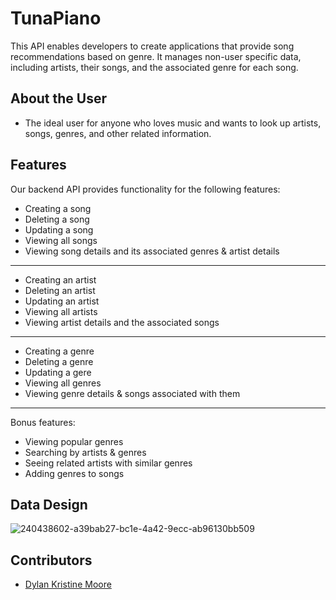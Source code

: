 # TunaPiano
This API enables developers to create applications that provide song recommendations based on genre. It manages non-user specific data, including artists, their songs, and the associated genre for each song.

## About the User
- The ideal user for anyone who loves music and wants to look up artists, songs, genres, and other related information.

## Features
Our backend API provides functionality for the following features:
- Creating a song
- Deleting a song
- Updating a song
- Viewing all songs
- Viewing song details and its associated genres & artist details
------
- Creating an artist
- Deleting an artist
- Updating an artist
- Viewing all artists
- Viewing artist details and the associated songs
------
- Creating a genre 
- Deleting a genre
- Updating a gere
- Viewing all genres
- Viewing genre details & songs associated with them
------
Bonus features:
- Viewing popular genres
- Searching by artists & genres
- Seeing related artists with similar genres
- Adding genres to songs

## Data Design
![240438602-a39bab27-bc1e-4a42-9ecc-ab96130bb509](https://github.com/dylankmoore/TunaPiano/assets/134669892/2e3c6466-7d26-4638-90e9-a4e9a3c285a4)

## Contributors
- [Dylan Kristine Moore](https://github.com/dylankmoore)
